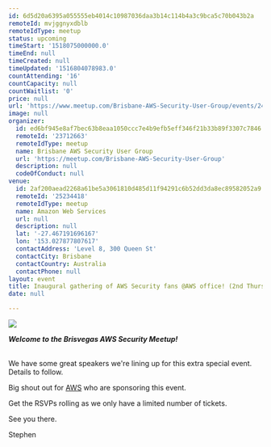```yaml
---
id: 6d5d20a6395a055555eb4014c10987036daa3b14c114b4a3c9bca5c70b043b2a
remoteId: mvjggnyxdblb
remoteIdType: meetup
status: upcoming
timeStart: '1518075000000.0'
timeEnd: null
timeCreated: null
timeUpdated: '1516804078983.0'
countAttending: '16'
countCapacity: null
countWaitlist: '0'
price: null
url: 'https://www.meetup.com/Brisbane-AWS-Security-User-Group/events/246375197/'
image: null
organizer:
  id: ed6bf945e8af7bec63b8eaa1050ccc7e4b9efb5eff346f21b33b89f3307c7846
  remoteId: '23712663'
  remoteIdType: meetup
  name: Brisbane AWS Security User Group
  url: 'https://meetup.com/Brisbane-AWS-Security-User-Group'
  description: null
  codeOfConduct: null
venue:
  id: 2af200aead2268a61be5a3061810d485d11f94291c6b52dd3da8ec89582052a9
  remoteId: '25234418'
  remoteIdType: meetup
  name: Amazon Web Services
  url: null
  description: null
  lat: '-27.467191696167'
  lon: '153.027877807617'
  contactAddress: 'Level 8, 300 Queen St'
  contactCity: Brisbane
  contactCountry: Australia
  contactPhone: null
layout: event
title: Inaugural gathering of AWS Security fans @AWS office! (2nd Thursday)
date: null

---
```

<p><img src="https://secure.meetupstatic.com/photos/event/4/4/8/2/600_461597538.jpeg" /></p> <p><b><i>Welcome to the Brisvegas AWS Security Meetup!</i></b></p> <p><br/>We have some great speakers we're lining up for this extra special event. Details to follow.</p> <p>Big shout out for <a href="https://aws.amazon.com/">AWS</a> who are sponsoring this event.</p> <p>Get the RSVPs rolling as we only have a limited number of tickets.</p> <p>See you there.</p> <p>Stephen</p> 

